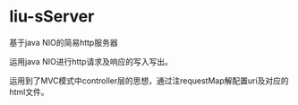# liu-sServer
基于java NIO的简易http服务器

运用java NIO进行http请求及响应的写入写出。

运用到了MVC模式中controller层的思想，通过注requestMap解配置uri及对应的html文件。
